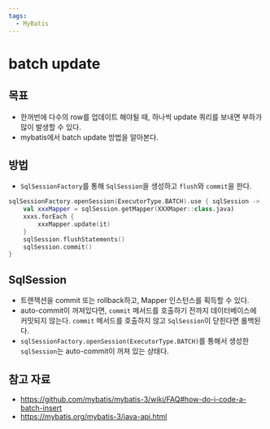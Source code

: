 ```yaml
---
tags:
  - MyBatis
---
```

# batch update

## 목표

- 한꺼번에 다수의 row를 업데이트 해야될 때, 하나씩 update 쿼리를 보내면 부하가 많이 발생할 수 있다.
- mybatis에서 batch update 방법을 알아본다.

## 방법

- `SqlSessionFactory`를 통해 `SqlSession`을 생성하고 `flush`와 `commit`을 한다.

```kotlin
sqlSessionFactory.openSession(ExecutorType.BATCH).use { sqlSession ->
	val xxxMapper = sqlSession.getMapper(XXXMaper::class.java)
	xxxs.forEach {
		xxxMapper.update(it)
	}
	sqlSession.flushStatements()
	sqlSession.commit()
}
```

## SqlSession

- 트랜잭션을 commit 또는 rollback하고, Mapper 인스턴스를 획득할 수 있다.
- auto-commit이 꺼져있다면, `commit` 메서드를 호출하기 전까지 데이터베이스에 커밋되지 않는다. `commit` 메서드를 호출하지 않고 `SqlSession`이 닫힌다면 롤백된다.
- `sqlSessionFactory.openSession(ExecutorType.BATCH)`를 통해서 생성한 `sqlSession`는 auto-commit이 꺼져 있는 상태다.

## 참고 자료

- https://github.com/mybatis/mybatis-3/wiki/FAQ#how-do-i-code-a-batch-insert
- https://mybatis.org/mybatis-3/java-api.html